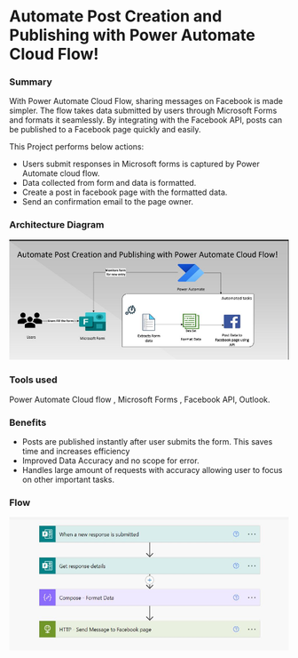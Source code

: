 # Automate Post Creation and Publishing with Power Automate Cloud Flow!

### Summary
With Power Automate Cloud Flow, sharing messages on Facebook is made simpler. The flow takes data submitted by users through Microsoft Forms and formats it
seamlessly. By integrating with the Facebook API, posts can be published to a Facebook page quickly and easily.

This Project performs below actions:

* Users submit responses in Microsoft forms is captured by Power Automate cloud flow. 
* Data collected from form and data is formatted.
* Create a post in facebook page with the formatted data. 
* Send an confirmation email to the page owner.

### Architecture Diagram

![Technical Design](/Assets/FacebookPostCreation.JPG)

### Tools used
Power Automate Cloud flow , Microsoft Forms , Facebook API, Outlook.

### Benefits
* Posts are published instantly after user submits the form. This saves time and increases efficiency
* Improved Data Accuracy and no scope for error.
* Handles large amount of requests with accuracy allowing user to focus on other important tasks.


### Flow

![Technical Design](/Assets/PostCreation_Flow.JPG)

